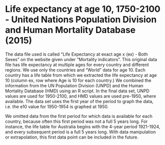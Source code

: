 # Life expectancy at age 10, 1750-2100 - United Nations Population Division and Human Mortality Database (2015)

The data file used is called “Life Expectancy at exact age x (ex) - Both Sexes” on the website given under “Mortality indicators”. This original data file has life expectancy at multiple ages for every country and different regions. We use only the countries and “World” data for age 10.
Each country has a life table from which we extracted the life expectancy at age 10 (column ex, row where Age is 10 for each country.)
We combined the information from the UN Population Division (UNPD) and the Human Mortality Database (HMD) using an R script. In the final data set, UNPD values are used for 1950-2100, and HMD values are used pre-1950, where available. The data set uses the first year of the period to graph the data, i.e. the e10 value for 1950-1954 is graphed at 1950.

We omitted data from the first period for which data is available for each country, because often this first period was not a full 5 years long. For instance, the life table for Australia begins with the 4-year period 1921-1924, and every subsequent period is a full 5 years long. With data manipulation or extrapolation, this first data point can be included in the future.